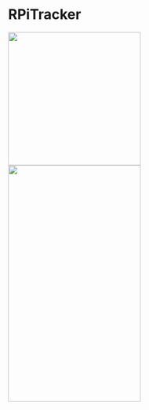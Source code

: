 # RPiTracker
<p float="left">
  <img src="/images/demo.gif" width="270" />
  <img src="/images/setup.jpg" width="270" height="480" /> 
</p>

